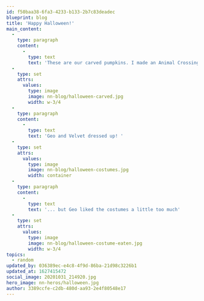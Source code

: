 ```yaml
---
id: f50baa38-6fa3-4233-b133-2b7c83deadec
blueprint: blog
title: 'Happy Halloween!'
main_content:
  -
    type: paragraph
    content:
      -
        type: text
        text: 'These are our carved pumpkins. I made an Animal Crossing themed one and Andy made a Pacman themed one.'
  -
    type: set
    attrs:
      values:
        type: image
        image: nn-blog/halloween-carved.jpg
        width: w-3/4
  -
    type: paragraph
    content:
      -
        type: text
        text: 'Geo and Velvet dressed up! '
  -
    type: set
    attrs:
      values:
        type: image
        image: nn-blog/halloween-costumes.jpg
        width: container
  -
    type: paragraph
    content:
      -
        type: text
        text: '... but Geo liked the costumes a little too much'
  -
    type: set
    attrs:
      values:
        type: image
        image: nn-blog/halloween-costume-eaten.jpg
        width: w-3/4
topics:
  - random
updated_by: 036389ec-e4c8-4f9d-86ba-21d98c3226b1
updated_at: 1627415472
social_image: 20201031_214920.jpg
hero_image: nn-heros/halloween.jpg
author: 3389ccfe-c2db-480d-aa93-2e4f80548e17
---
```

